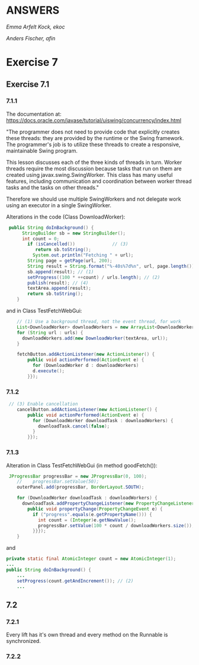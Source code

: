 ANSWERS
==========

_Emma Arfelt Kock, ekoc_

_Anders Fischer, afin_

# Exercise 7

## Exercise 7.1

### 7.1.1

The documentation at: https://docs.oracle.com/javase/tutorial/uiswing/concurrency/index.html

"The programmer does not need to provide code that explicitly creates these threads: they are provided by the runtime or the Swing framework. The programmer's job is to utilize these threads to create a responsive, maintainable Swing program.

This lesson discusses each of the three kinds of threads in turn. Worker threads require the most discussion because tasks that run on them are created using javax.swing.SwingWorker. This class has many useful features, including communication and coordination between worker thread tasks and the tasks on other threads." 

Therefore we should use multiple SwingWorkers and not delegate work using an executor in a single SwingWorker. 

Alterations in the code (Class DownloadWorker):
```java 
 public String doInBackground() {
      StringBuilder sb = new StringBuilder();
      int count = 0;
        if (isCancelled())			    // (3)
           return sb.toString();
	      System.out.println("Fetching " + url);
        String page = getPage(url, 200);
        String result = String.format("%-40s%7d%n", url, page.length());
        sb.append(result); // (1)
        setProgress((100 * ++count) / urls.length); // (2)
        publish(result); // (4)
        textArea.append(result);
        return sb.toString();
    }
```
and in Class TestFetchWebGui: 
```java 
    // (1) Use a background thread, not the event thread, for work
    List<DownloadWorker> downloadWorkers = new ArrayList<DownloadWorker>();
    for (String url : urls) {
      downloadWorkers.add(new DownloadWorker(textArea, url));
    }

    fetchButton.addActionListener(new ActionListener() {
        public void actionPerformed(ActionEvent e) {
          for (DownloadWorker d : downloadWorkers)
          d.execute();
        }});

```

### 7.1.2
```java
 // (3) Enable cancellation
    cancelButton.addActionListener(new ActionListener() {
        public void actionPerformed(ActionEvent e) {
          for (DownloadWorker downloadTask : downloadWorkers) {
            downloadTask.cancel(false);
          }
        }});
```

### 7.1.3
Alteration in Class TestFetchWebGui (in method goodFetch()): 

```java
 JProgressBar progressBar = new JProgressBar(0, 100);
    //    progressBar.setValue(50);
    outerPanel.add(progressBar, BorderLayout.SOUTH);

    for (DownloadWorker downloadTask : downloadWorkers) {
      downloadTask.addPropertyChangeListener(new PropertyChangeListener() {
        public void propertyChange(PropertyChangeEvent e) {
          if ("progress".equals(e.getPropertyName())) {
            int count = (Integer)e.getNewValue();
            progressBar.setValue(100 * count / downloadWorkers.size());
          }}});
    }
```

and 
```java
private static final AtomicInteger count = new AtomicInteger(1);
...
public String doInBackground() {
    ...
    setProgress(count.getAndIncrement()); // (2)
    ...
```

## 7.2

### 7.2.1
Every lift has it's own thread and every method on the Runnable is synchronized. 

### 7.2.2
